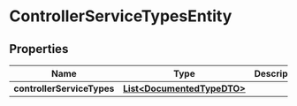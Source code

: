 # ControllerServiceTypesEntity

## Properties
Name | Type | Description | Notes
------------ | ------------- | ------------- | -------------
**controllerServiceTypes** | [**List&lt;DocumentedTypeDTO&gt;**](DocumentedTypeDTO.md) |  |  [optional]
